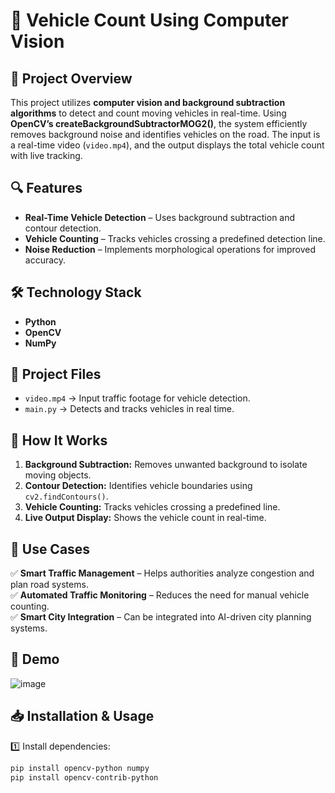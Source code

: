 # 🚦  Vehicle Count Using Computer Vision  

## 📌 Project Overview  
This project utilizes **computer vision and background subtraction algorithms** to detect and count moving vehicles in real-time. Using **OpenCV’s createBackgroundSubtractorMOG2()**, the system efficiently removes background noise and identifies vehicles on the road. The input is a real-time video (`video.mp4`), and the output displays the total vehicle count with live tracking.  

## 🔍 Features  
- **Real-Time Vehicle Detection** – Uses background subtraction and contour detection.  
- **Vehicle Counting** – Tracks vehicles crossing a predefined detection line.  
- **Noise Reduction** – Implements morphological operations for improved accuracy.  

## 🛠 Technology Stack  
- **Python**  
- **OpenCV**  
- **NumPy**  

## 📂 Project Files  
- `video.mp4` → Input traffic footage for vehicle detection.  
- `main.py` → Detects and tracks vehicles in real time.  

## 🚀 How It Works  
1. **Background Subtraction:** Removes unwanted background to isolate moving objects.  
2. **Contour Detection:** Identifies vehicle boundaries using `cv2.findContours()`.  
3. **Vehicle Counting:** Tracks vehicles crossing a predefined line.  
4. **Live Output Display:** Shows the vehicle count in real-time.  

## 🎯 Use Cases  
✅ **Smart Traffic Management** – Helps authorities analyze congestion and plan road systems.  
✅ **Automated Traffic Monitoring** – Reduces the need for manual vehicle counting.  
✅ **Smart City Integration** – Can be integrated into AI-driven city planning systems.  

## 📸 Demo  
![image](https://github.com/user-attachments/assets/7b787868-f68d-46ca-851f-cf964867c8c1)


## 📥 Installation & Usage  
1️⃣ Install dependencies:  
```bash
pip install opencv-python numpy
pip install opencv-contrib-python
